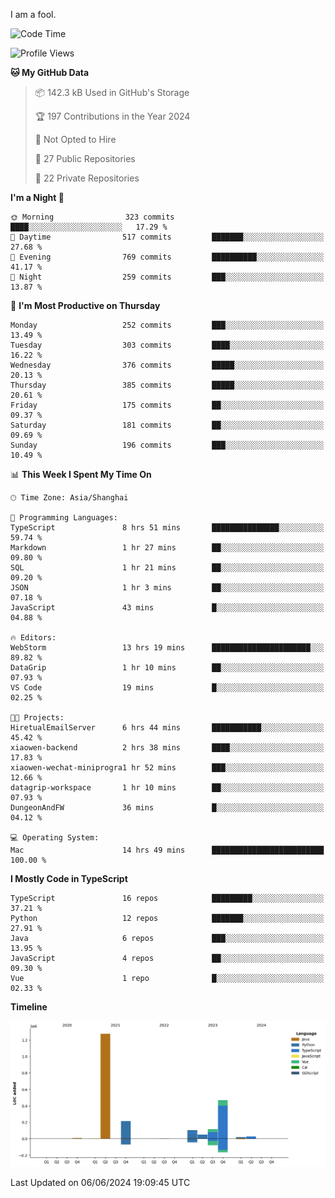 I am a fool.

<!--START_SECTION:waka-->
![Code Time](http://img.shields.io/badge/Code%20Time-1%2C489%20hrs%2024%20mins-blue)

![Profile Views](http://img.shields.io/badge/Profile%20Views-0-blue)

**🐱 My GitHub Data** 

> 📦 142.3 kB Used in GitHub's Storage 
 > 
> 🏆 197 Contributions in the Year 2024
 > 
> 🚫 Not Opted to Hire
 > 
> 📜 27 Public Repositories 
 > 
> 🔑 22 Private Repositories 
 > 
**I'm a Night 🦉** 

```text
🌞 Morning                323 commits         ████░░░░░░░░░░░░░░░░░░░░░   17.29 % 
🌆 Daytime                517 commits         ███████░░░░░░░░░░░░░░░░░░   27.68 % 
🌃 Evening                769 commits         ██████████░░░░░░░░░░░░░░░   41.17 % 
🌙 Night                  259 commits         ███░░░░░░░░░░░░░░░░░░░░░░   13.87 % 
```
📅 **I'm Most Productive on Thursday** 

```text
Monday                   252 commits         ███░░░░░░░░░░░░░░░░░░░░░░   13.49 % 
Tuesday                  303 commits         ████░░░░░░░░░░░░░░░░░░░░░   16.22 % 
Wednesday                376 commits         █████░░░░░░░░░░░░░░░░░░░░   20.13 % 
Thursday                 385 commits         █████░░░░░░░░░░░░░░░░░░░░   20.61 % 
Friday                   175 commits         ██░░░░░░░░░░░░░░░░░░░░░░░   09.37 % 
Saturday                 181 commits         ██░░░░░░░░░░░░░░░░░░░░░░░   09.69 % 
Sunday                   196 commits         ███░░░░░░░░░░░░░░░░░░░░░░   10.49 % 
```


📊 **This Week I Spent My Time On** 

```text
🕑︎ Time Zone: Asia/Shanghai

💬 Programming Languages: 
TypeScript               8 hrs 51 mins       ███████████████░░░░░░░░░░   59.74 % 
Markdown                 1 hr 27 mins        ██░░░░░░░░░░░░░░░░░░░░░░░   09.80 % 
SQL                      1 hr 21 mins        ██░░░░░░░░░░░░░░░░░░░░░░░   09.20 % 
JSON                     1 hr 3 mins         ██░░░░░░░░░░░░░░░░░░░░░░░   07.18 % 
JavaScript               43 mins             █░░░░░░░░░░░░░░░░░░░░░░░░   04.88 % 

🔥 Editors: 
WebStorm                 13 hrs 19 mins      ██████████████████████░░░   89.82 % 
DataGrip                 1 hr 10 mins        ██░░░░░░░░░░░░░░░░░░░░░░░   07.93 % 
VS Code                  19 mins             █░░░░░░░░░░░░░░░░░░░░░░░░   02.25 % 

🐱‍💻 Projects: 
HiretualEmailServer      6 hrs 44 mins       ███████████░░░░░░░░░░░░░░   45.42 % 
xiaowen-backend          2 hrs 38 mins       ████░░░░░░░░░░░░░░░░░░░░░   17.83 % 
xiaowen-wechat-miniprogra1 hr 52 mins        ███░░░░░░░░░░░░░░░░░░░░░░   12.66 % 
datagrip-workspace       1 hr 10 mins        ██░░░░░░░░░░░░░░░░░░░░░░░   07.93 % 
DungeonAndFW             36 mins             █░░░░░░░░░░░░░░░░░░░░░░░░   04.12 % 

💻 Operating System: 
Mac                      14 hrs 49 mins      █████████████████████████   100.00 % 
```

**I Mostly Code in TypeScript** 

```text
TypeScript               16 repos            █████████░░░░░░░░░░░░░░░░   37.21 % 
Python                   12 repos            ███████░░░░░░░░░░░░░░░░░░   27.91 % 
Java                     6 repos             ███░░░░░░░░░░░░░░░░░░░░░░   13.95 % 
JavaScript               4 repos             ██░░░░░░░░░░░░░░░░░░░░░░░   09.30 % 
Vue                      1 repo              █░░░░░░░░░░░░░░░░░░░░░░░░   02.33 % 
```



**Timeline**

![Lines of Code chart](https://raw.githubusercontent.com/VeejaLiu/VeejaLiu/master/assets/bar_graph.png)


 Last Updated on 06/06/2024 19:09:45 UTC
<!--END_SECTION:waka-->
